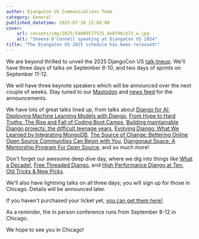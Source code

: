 ```yaml
---
author: DjangoCon US Communications Team
category: General
published_datetime: 2025-07-28 12:00:00
cover:
    url: /assets/img/2025/54089577525_de6f9bcb72_w.jpg
    alt: "Sheena O'Connell speaking at DjangoCon US 2024"
title: "The DjangoCon US 2025 schedule has been released!"
---
```


We are beyond thrilled to unveil the 2025 DjangoCon US [talk lineup](/schedule/). We'll have three days of talks on September 8-10, and two days of sprints on September 11-12.

We will have three keynote speakers which will be announced over the next couple of weeks. Stay tuned to our [Mastodon](https://fosstodon.org/@djangocon) and [news feed](/news/) for the announcements.

We have lots of great talks lined up, from talks about [Django for AI: Deploying Machine Learning Models with Django](/talks/django-for-ai-deploying-machine-learning-models-with-django/), [From Hype to Hard Truths: The Rise and Fall of Coding Boot Camps](/talks/from-hype-to-hard-truths-the-rise-and-fall-of-coding-boot-camps/), [Building maintainable Django projects: the difficult teenage years](/talks/building-maintainable-django-projects-the-difficult-teenage-years/), [Evolving Django: What We Learned by Integrating MongoDB](/talks/evolving-django-what-we-learned-by-integrating-mongodb/), [The Source of Change: Bettering Online Open Source Communities Can Begin with You](/talks/the-source-of-change-bettering-online-open-source-communities-can-begin-with-you/), [Djangonaut Space: A Mentorship Program For Open Source](/talks/djangonaut-space-a-mentorship-program-for-open-source/), and so much more!

Don't forget our awesome deep dive day, where we dig into things like [What a Decade!](/talks/what-a-decade/), [Free Threaded Django](/talks/free-threaded-django/), and [High Performance Django at Ten: Old Tricks & New Picks](/talks/high-performance-django-at-ten-old-tricks-new-picks/).

We'll also have lightning talks on all three days; you will sign up for those in Chicago. Details will be announced later.

If you haven't purchased your ticket yet, [you can get them here!](https://ti.to/defna/djangocon-us-2025).

As a reminder, the in person conference runs from September 8-12 in Chicago.

We hope to see you in Chicago! 
